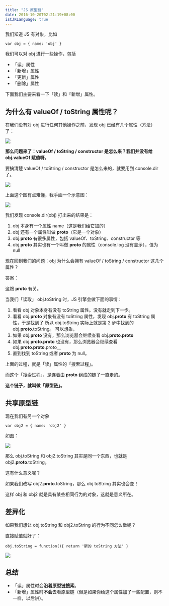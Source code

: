 ```yaml
---
title: "JS 原型链"
date: 2016-10-20T02:21:19+08:00
isCJKLanguage: true
---
```


我们知道 JS 有对象，比如

    var obj = { name: 'obj' } 

我们可以对 obj 进行一些操作，包括

* 「读」属性
* 「新增」属性
* 「更新」属性
* 「删除」属性

下面我们主要来看一下「读」和「新增」属性。

## 为什么有 valueOf / toString 属性呢？

在我们没有对 obj 进行任何其他操作之前，发现 obj 已经有几个属性（方法）了：

![](/images/prototype-in-js/1.png)


**那么问题来了：valueOf / toString / constructor 是怎么来？我们并没有给 obj.valueOf 赋值呀。**  

要搞清楚 valueOf / toString / constructor 是怎么来的，就要用到 console.dir 了。

![](/images/prototype-in-js/2.png)

上面这个图有点难懂，我手画一个示意图：

![](/images/prototype-in-js/3.jpg)

我们发现 console.dir(obj) 打出来的结果是：

1. obj 本身有一个属性 name（这是我们给它加的）
2. obj 还有一个属性叫做 __proto__（它是一个对象）
3. obj.__proto__ 有很多属性，包括 valueOf、toString、constructor 等
4. obj.__proto__ 其实也有一个叫做 __proto__ 的属性（console.log 没有显示），值为 null

现在回到我们的问题：obj 为什么会拥有 valueOf / toString / constructor 这几个属性？

答案：

这跟 __proto__ 有关。

当我们「读取」 obj.toString 时，JS 引擎会做下面的事情：

1. 看看 obj 对象本身有没有 toString 属性。没有就走到下一步。
2. 看看 obj.__proto__ 对象有没有 toString 属性，发现 obj.__proto__ 有 toString 属性，于是找到了
   所以 obj.toString 实际上就是第 2 步中找到的 obj.__proto__.toString。
   可以想象，
3. 如果 obj.__proto__ 没有，那么浏览器会继续查看 obj.__proto__.__proto__
4. 如果 obj.__proto__.__proto__ 也没有，那么浏览器会继续查看 obj.__proto__.__proto__.proto__
5. 直到找到 toString 或者 __proto__ 为 null。

上面的过程，就是「读」属性的「搜索过程」。

而这个「搜索过程」，是连着由 __proto__ 组成的链子一直走的。

**这个链子，就叫做「原型链」。**

## 共享原型链

现在我们有另一个对象

    var obj2 = { name: 'obj2' }

如图：

![](/images/prototype-in-js/4.jpg)

那么 obj.toString 和 obj2.toString 其实是同一个东西，也就是 obj2.__proto__.toString。

这有什么意义呢？

如果我们改写 obj2.__proto__.toString，那么 obj.toString 其实也会变！

这样 obj 和 obj2 就是具有某些相同行为的对象，这就是意义所在。

## 差异化

如果我们想让 obj.toString 和 obj2.toString 的行为不同怎么做呢？

直接赋值就好了：

    obj.toString = function(){ return '新的 toString 方法' }


![](/images/prototype-in-js/5.jpg)

## 总结

- 「读」属性时会**沿着原型链搜索**。
- 「新增」属性时**不会**去看原型链（但是如果你给这个属性加了一些配置，则不一样，以后讲）。



